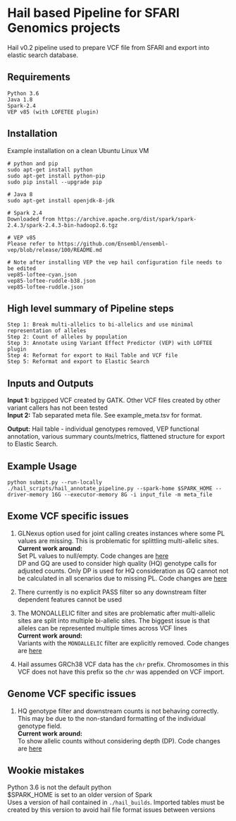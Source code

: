 # Hail based Pipeline for SFARI Genomics projects
Hail v0.2 pipeline used to prepare VCF file from SFARI and export into elastic search database.

## Requirements
```
Python 3.6
Java 1.8
Spark-2.4
VEP v85 (with LOFETEE plugin)
```

## Installation
Example installation on a clean Ubuntu Linux VM
```
# python and pip
sudo apt-get install python
sudo apt-get install python-pip
sudo pip install --upgrade pip

# Java 8
sudo apt-get install openjdk-8-jdk

# Spark 2.4
Downloaded from https://archive.apache.org/dist/spark/spark-2.4.3/spark-2.4.3-bin-hadoop2.6.tgz

# VEP v85
Please refer to https://github.com/Ensembl/ensembl-vep/blob/release/100/README.md

# Note after installing VEP the vep hail configuration file needs to be edited
vep85-loftee-cyan.json
vep85-loftee-ruddle-b38.json
vep85-loftee-ruddle.json
```


## High level summary of Pipeline steps
```
Step 1: Break multi-allelics to bi-allelics and use minimal representation of alleles
Step 2: Count of alleles by population
Step 3: Annotate using Variant Effect Predictor (VEP) with LOFTEE plugin
Step 4: Reformat for export to Hail Table and VCF file
Step 5: Reformat and export to Elastic Search
```


## Inputs and Outputs
**Input 1:** bgzipped VCF created by GATK. Other VCF files created by other variant callers has not been tested  
**Input 2:** Tab separated meta file. See example_meta.tsv for format.  

**Output:** Hail table - individual genotypes removed, VEP functional annotation, various summary counts/metrics, flattened structure for export to Elastic Search.

## Example Usage
```
python submit.py --run-locally ./hail_scripts/hail_annotate_pipeline.py --spark-home $SPARK_HOME --driver-memory 16G --executor-memory 8G -i input_file -m meta_file
```


## Exome VCF specific issues
1. GLNexus option used for joint calling creates instances where some PL values are missing. This is problematic for splittling multi-allelic sites.  
**Current work around:**  
Set PL values to null/empty. Code changes are <a href="https://github.com/leklab/sfari_hail/commit/d8bf0f206c762ce2f5ccbba1cdca4b1f4e655d74">here</a>  
DP and GQ are used to consider high quality (HQ) genotype calls for adjusted counts. Only DP is used for HQ consideration as GQ cannot not be calculated in all scenarios due to missing PL. Code changes are <a href="https://github.com/leklab/sfari_hail/commit/27caf5d2798c875250dbe2d32d989bcf2a1c3e39">here</a>  

2. There currently is no explicit PASS filter so any downstream filter dependent features cannot be used

3. The MONOALLELIC filter and sites are problematic after multi-allelic sites are split into multiple bi-allelic sites. The biggest issue is that alleles can be represented multiple times across VCF lines  
**Current work around:**  
Variants with the `MONOALLELIC` filter are explicitly removed. Code changes are <a href="https://github.com/leklab/sfari_hail/commit/b98d0ac94d1417f551de38f345dcb60476a2a5c8">here</a>

4. Hail assumes GRCh38 VCF data has the `chr` prefix. Chromosomes in this VCF does not have this prefix so the `chr` was appended on VCF import.

## Genome VCF specific issues
1. HQ genotype filter and downstream counts is not behaving correctly. This may be due to the non-standard formatting of the individual genotype field.  
**Current work around:**  
To show allelic counts without considering depth (DP). Code changes are <a href="https://github.com/leklab/sfari_browser/commit/9214bee1acaf63d606ae6f85ef16be5d17486190">here</a>  

## Wookie mistakes
Python 3.6 is not the default python  
$SPARK_HOME is set to an older version of Spark  
Uses a version of hail contained in `./hail_builds`. Imported tables must be created by this version to avoid hail file format issues between versions  



